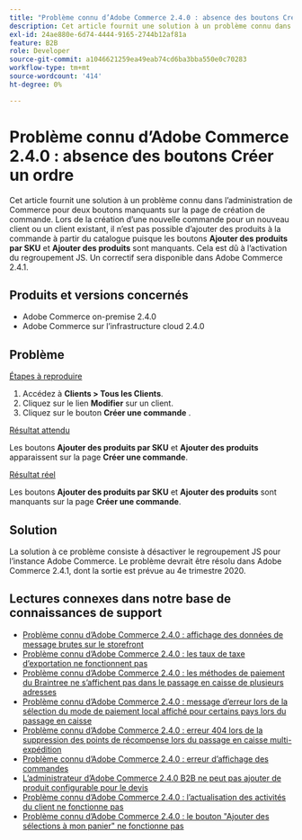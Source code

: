```yaml
---
title: "Problème connu d’Adobe Commerce 2.4.0 : absence des boutons Créer une commande"
description: Cet article fournit une solution à un problème connu dans l’administration de Commerce pour deux boutons manquants sur la page de création de commande. Lors de la création d’une commande pour un nouveau client ou un client existant, il n’est pas possible d’ajouter des produits à la commande à partir du catalogue, car les boutons **Ajouter des produits par SKU** et **Ajouter des produits** sont manquants. Cela est dû à l’activation du regroupement JS. Un correctif sera disponible dans Adobe Commerce 2.4.1.
exl-id: 24ae880e-6d74-4444-9165-2744b12af81a
feature: B2B
role: Developer
source-git-commit: a1046621259ea49eab74cd6ba3bba550e0c70283
workflow-type: tm+mt
source-wordcount: '414'
ht-degree: 0%

---
```


# Problème connu d’Adobe Commerce 2.4.0 : absence des boutons Créer un ordre

Cet article fournit une solution à un problème connu dans l’administration de Commerce pour deux boutons manquants sur la page de création de commande. Lors de la création d’une nouvelle commande pour un nouveau client ou un client existant, il n’est pas possible d’ajouter des produits à la commande à partir du catalogue puisque les boutons **Ajouter des produits par SKU** et **Ajouter des produits** sont manquants. Cela est dû à l’activation du regroupement JS. Un correctif sera disponible dans Adobe Commerce 2.4.1.

## Produits et versions concernés

* Adobe Commerce on-premise 2.4.0
* Adobe Commerce sur l’infrastructure cloud 2.4.0

## Problème

<u>Étapes à reproduire</u>

1. Accédez à **Clients > Tous les Clients**.
1. Cliquez sur le lien **Modifier** sur un client.
1. Cliquez sur le bouton **Créer une commande** .

<u>Résultat attendu</u>

Les boutons **Ajouter des produits par SKU** et **Ajouter des produits** apparaissent sur la page **Créer une commande**.

<u>Résultat réel</u>

Les boutons **Ajouter des produits par SKU** et **Ajouter des produits** sont manquants sur la page **Créer une commande**.

## Solution

La solution à ce problème consiste à désactiver le regroupement JS pour l’instance Adobe Commerce. Le problème devrait être résolu dans Adobe Commerce 2.4.1, dont la sortie est prévue au 4e trimestre 2020.

## Lectures connexes dans notre base de connaissances de support

* [Problème connu d’Adobe Commerce 2.4.0 : affichage des données de message brutes sur le storefront](/help/troubleshooting/storefront/magento-2-4-0-issue-storefront-raw-message-data-display.md)
* [Problème connu d’Adobe Commerce 2.4.0 : les taux de taxe d’exportation ne fonctionnent pas](/help/troubleshooting/miscellaneous/magento-2-4-0-known-issue-export-tax-rates-does-not-work.md)
* [Problème connu d’Adobe Commerce 2.4.0 : les méthodes de paiement du Braintree ne s’affichent pas dans le passage en caisse de plusieurs adresses](/help/troubleshooting/payments/magento-2-4-0-braintree-not-in-multiple-addresses-checkout.md)
* [Problème connu d’Adobe Commerce 2.4.0 : message d’erreur lors de la sélection du mode de paiement local affiché pour certains pays lors du passage en caisse](/help/troubleshooting/payments/magento-2-4-0-checkout-error-selecting-local-payments.md)
* [Problème connu d’Adobe Commerce 2.4.0 : erreur 404 lors de la suppression des points de récompense lors du passage en caisse multi-expédition](/help/troubleshooting/storefront/magento-2-4-0-404-error-removing-rewards-points-on-multi-shipping-checkout.md)
* [Problème connu d’Adobe Commerce 2.4.0 : erreur d’affichage des commandes](/help/troubleshooting/storefront/magento-2-4-0-known-issue-orders-display-error.md)
* [L’administrateur d’Adobe Commerce 2.4.0 B2B ne peut pas ajouter de produit configurable pour le devis](/help/troubleshooting/miscellaneous/magento-2-4-0-b2b-admin-can-t-add-configurable-product-to-quote.md)
* [Problème connu d’Adobe Commerce 2.4.0 : l’actualisation des activités du client ne fonctionne pas](/help/troubleshooting/miscellaneous/magento-2-4-0-refresh-on-customer-activities-does-not-work.md)
* [Problème connu d’Adobe Commerce 2.4.0 : le bouton &quot;Ajouter des sélections à mon panier&quot; ne fonctionne pas](/help/troubleshooting/miscellaneous/magento-2-4-0-add-selections-to-my-cart-does-not-work.md)
